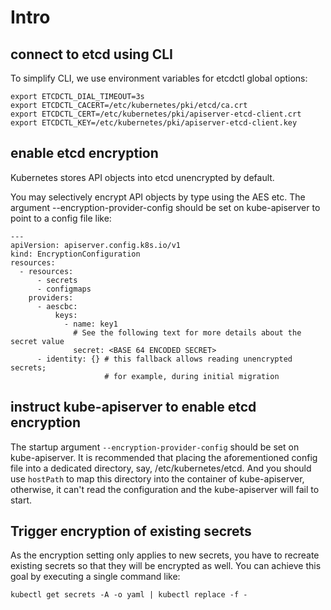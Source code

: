 # Intro


## connect to etcd using CLI

To simplify CLI, we use environment variables for etcdctl global options:

    export ETCDCTL_DIAL_TIMEOUT=3s
    export ETCDCTL_CACERT=/etc/kubernetes/pki/etcd/ca.crt
    export ETCDCTL_CERT=/etc/kubernetes/pki/apiserver-etcd-client.crt
    export ETCDCTL_KEY=/etc/kubernetes/pki/apiserver-etcd-client.key

## enable etcd encryption

Kubernetes stores API objects into etcd unencrypted by default.

You may selectively encrypt API objects by type using the AES etc.
The argument --encryption-provider-config should be set on kube-apiserver
to point to a config file like:

    ---
    apiVersion: apiserver.config.k8s.io/v1
    kind: EncryptionConfiguration
    resources:
      - resources:
          - secrets
          - configmaps
        providers:
          - aescbc:
              keys:
                - name: key1
                  # See the following text for more details about the secret value
                  secret: <BASE 64 ENCODED SECRET>
          - identity: {} # this fallback allows reading unencrypted secrets;
                         # for example, during initial migration

## instruct kube-apiserver to enable etcd encryption

The startup argument `--encryption-provider-config` should be set on
kube-apiserver. It is recommended that placing the aforementioned config file
into a dedicated directory, say, /etc/kubernetes/etcd. And you should
use `hostPath` to map this directory into the container of kube-apiserver,
otherwise, it can't read the configuration and the kube-apiserver will fail
to start.

## Trigger encryption of existing secrets

As the encryption setting only applies to new secrets, you have to recreate
existing secrets so that they will be encrypted as well. You can achieve this goal
by executing a single command like:

    kubectl get secrets -A -o yaml | kubectl replace -f -
